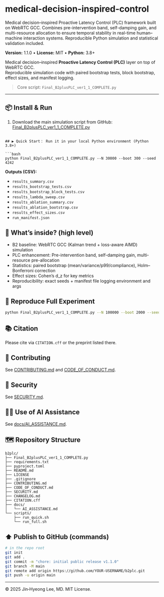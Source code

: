 # medical-decision-inspired-control
Medical decision–inspired Proactive Latency Control (PLC) framework built on WebRTC GCC. Combines pre-intervention band, self-damping gain, and multi-resource allocation to ensure temporal stability in real-time human–machine interaction systems. Reproducible Python simulation and statistical validation included.

**Version:** 1.1.0 • **License:** MIT • **Python:** 3.8+

Medical decision–inspired **Proactive Latency Control (PLC)** layer on top of WebRTC GCC.  
Reproducible simulation code with paired bootstrap tests, block bootstrap, effect sizes, and manifest logging.

> Core script: `Final_B2plusPLC_ver1_1_COMPLETE.py`

---

## 📦 Install & Run

1. Download the main simulation script from GitHub:
   [Final_B2plusPLC_ver1_1_COMPLETE.py](https://github.com/JinHyeong-Lee7534/medical-decision-inspired-control/blob/main/Final_B2plusPLC_ver1_１_COMPLETE.py)
```

## ▶️ Quick Start： Run it in your local Python environment (Python 3.8+)

```bash
python Final_B2plusPLC_ver1_1_COMPLETE.py --N 30000 --boot 300 --seed 4242
```

**Outputs (CSV):**
- `results_summary.csv`
- `results_bootstrap_tests.csv`
- `results_bootstrap_block_tests.csv`
- `results_lambda_sweep.csv`
- `results_ablation_summary.csv`
- `results_ablation_bootstrap.csv`
- `results_effect_sizes.csv`
- `run_manifest.json`

## 🔬 What’s inside? (high level)

- B2 baseline: WebRTC GCC (Kalman trend + loss-aware AIMD) simulation  
- PLC enhancement: Pre-intervention band, self-damping gain, multi-resource pre-allocation  
- Statistics: paired bootstrap (mean/variance/p99/compliance), Holm–Bonferroni correction  
- Effect sizes: Cohen’s d_z for key metrics  
- Reproducibility: exact seeds + manifest file logging environment and args

## 🧪 Reproduce Full Experiment

```bash
python Final_B2plusPLC_ver1_1_COMPLETE.py --N 100000 --boot 2000 --seed 4242
```

## 📚 Citation

Please cite via `CITATION.cff` or the preprint listed there.

## 🤝 Contributing

See [CONTRIBUTING.md](CONTRIBUTING.md) and [CODE_OF_CONDUCT.md](CODE_OF_CONDUCT.md).

## 🔐 Security

See [SECURITY.md](SECURITY.md).

## 🧑‍💻 Use of AI Assistance

See [docs/AI_ASSISTANCE.md](docs/AI_ASSISTANCE.md).

## 🗺️ Repository Structure

```
b2plc/
├── Final_B2plusPLC_ver1_1_COMPLETE.py
├── requirements.txt
├── pyproject.toml
├── README.md
├── LICENSE
├── .gitignore
├── CONTRIBUTING.md
├── CODE_OF_CONDUCT.md
├── SECURITY.md
├── CHANGELOG.md
├── CITATION.cff
├── docs/
│   └── AI_ASSISTANCE.md
└── scripts/
    ├── run_quick.sh
    └── run_full.sh
```

## ⬆️ Publish to GitHub (commands)

```bash
# in the repo root
git init
git add .
git commit -m "chore: initial public release v1.1.0"
git branch -M main
git remote add origin https://github.com/YOUR-USERNAME/b2plc.git
git push -u origin main
```

---

© 2025 Jin‑Hyeong Lee, MD. MIT License.
